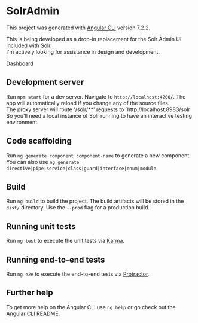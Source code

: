 # SolrAdmin

This project was generated with [Angular CLI](https://github.com/angular/angular-cli) version 7.2.2.  

This is being developed as a drop-in replacement for the Solr Admin UI included with Solr.  
I'm actively looking for assistance in design and development.  

[Dashboard](./demo/dashboard.PNG)

## Development server

Run `npm start` for a dev server. Navigate to `http://localhost:4200/`. The app will automatically reload if you change any of the source files.  
The proxy server will route '/solr/**' requests to `http://localhost:8983/solr  
So you'll need a local instance of Solr running to have an interactive testing environment.  

## Code scaffolding

Run `ng generate component component-name` to generate a new component. You can also use `ng generate directive|pipe|service|class|guard|interface|enum|module`.

## Build

Run `ng build` to build the project. The build artifacts will be stored in the `dist/` directory. Use the `--prod` flag for a production build.

## Running unit tests

Run `ng test` to execute the unit tests via [Karma](https://karma-runner.github.io).

## Running end-to-end tests

Run `ng e2e` to execute the end-to-end tests via [Protractor](http://www.protractortest.org/).

## Further help

To get more help on the Angular CLI use `ng help` or go check out the [Angular CLI README](https://github.com/angular/angular-cli/blob/master/README.md).
